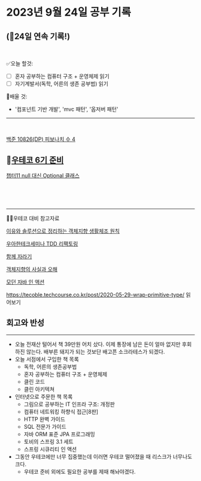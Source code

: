 # 2023년 9월 24일 공부 기록 
## (🚀24일 연속 기록!)

<br>

✅오늘 할것: 
- [ ] 혼자 공부하는 컴퓨터 구조 + 운영체제 읽기
- [ ] 자기계발서(독학, 어른의 생존 공부법) 읽기

💭배울 것:
- '컴포넌트 기반 개발', 'mvc 패턴', '옵저버 패턴' 
---

<br>

[백준 10826(DP) 피보나치 수 4](..%2F..%2F..%2FAlgorithm%2FSolvedProblem%2FDP%2F10826%2F10826.md)

## 🙏[우테코 6기 준비](../../../우아한테크코스/우테코_6기_준비/우테코_6기_준비.md)

[챕터11 null 대신 Optional 클래스](..%2F..%2F..%2FJava%2FModernJavaInAction%2F%ED%8C%8C%ED%8A%B84_%EB%A7%A4%EC%9D%BC_%EC%9E%90%EB%B0%94%EC%99%80_%ED%95%A8%EA%BB%98%2F%EC%B1%95%ED%84%B011_null%EB%8C%80%EC%8B%A0Optional%ED%81%B4%EB%9E%98%EC%8A%A4.md)

<br><br><br>

---

🧑‍💻우테코 대비 참고자료

[이유와 솔루션으로 정리하는 객체지향 생활체조 원칙](..%2F..%2F..%2FOOP%2F%EC%9D%B4%EC%9C%A0%EC%99%80_%EC%86%94%EB%A3%A8%EC%85%98%EC%9C%BC%EB%A1%9C_%EC%A0%95%EB%A6%AC%ED%95%98%EB%8A%94_%EA%B0%9D%EC%B2%B4%EC%A7%80%ED%96%A5_%EC%83%9D%ED%99%9C%EC%B2%B4%EC%A1%B0_%EC%9B%90%EC%B9%99.md)

[우아한테크세미나 TDD 리팩토링](..%2F..%2F..%2F%EC%9A%B0%EC%95%84%ED%95%9C%ED%85%8C%ED%81%AC%EC%BD%94%EC%8A%A4%2F%EC%9A%B0%ED%85%8C%EC%BD%94_6%EA%B8%B0_%EC%A4%80%EB%B9%84%2F%EC%9A%B0%EC%95%84%ED%95%9C%ED%85%8C%ED%81%AC%EC%84%B8%EB%AF%B8%EB%82%98%2FTDD%EB%A6%AC%ED%8C%A9%ED%86%A0%EB%A7%81%2F%EC%9A%B0%EC%95%84%ED%95%9C%ED%85%8C%ED%81%AC%EC%84%B8%EB%AF%B8%EB%82%98_TDD_%EB%A6%AC%ED%8C%A9%ED%86%A0%EB%A7%81.md)

[함께 자라기](..%2F..%2F..%2FCS%28ComputerScience%29%2F%EA%B0%9C%EB%B0%9C%EB%B0%A9%EB%B2%95%EB%A1%A0%2F%EC%95%A0%EC%9E%90%EC%9D%BC%2F%ED%95%A8%EA%BB%98_%EC%9E%90%EB%9D%BC%EA%B8%B0%2F%ED%95%A8%EA%BB%98_%EC%9E%90%EB%9D%BC%EA%B8%B0.md)

[객체지향의 사실과 오해](..%2F..%2F..%2FOOP%2F%EA%B0%9D%EC%B2%B4%EC%A7%80%ED%96%A5%EC%9D%98_%EC%82%AC%EC%8B%A4%EA%B3%BC_%EC%98%A4%ED%95%B4%2F%EA%B0%9D%EC%B2%B4%EC%A7%80%ED%96%A5%EC%9D%98_%EC%82%AC%EC%8B%A4%EA%B3%BC_%EC%98%A4%ED%95%B4.md)

[모던 자바 인 액션](..%2F..%2F..%2FJava%2FModernJavaInAction%2FModernJavaInAction.md)

https://tecoble.techcourse.co.kr/post/2020-05-29-wrap-primitive-type/
읽어보기

## 회고와 반성

---
- 오늘 전재산 털어서 책 39만원 어치 샀다. 이제 통장에 남은 돈이 얼마 없지만 후회하진 않는다. 배부른 돼지가 되는 것보단 배고픈 소크라테스가
되겠다.
- 오늘 서점에서 구입한 책 목록
  - 독학, 어른의 생존공부법
  - 혼자 공부하는 컴퓨터 구조 + 운영체제
  - 클린 코드
  - 클린 아키텍쳐
- 인터넷으로 주문한 책 목록
  - 그림으로 공부하는 IT 인프라 구조: 개정판
  - 컴퓨터 네트워킹 하향식 접근[8판]
  - HTTP 완벽 가이드
  - SQL 전문가 가이드
  - 자바 ORM 표준 JPA 프로그래밍
  - 토비의 스프링 3.1 세트
  - 스프링 시큐리티 인 액션
- 그동안 우테코에만 너무 집중했는데 이러면 우테코 떨어졌을 때 리스크가 너무나도 크다.
  - 우테코 준비 외에도 필요한 공부를 제때 해놔야겠다.